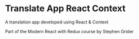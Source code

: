 # Translate App React Context

A translation app developed using React & Context

Part of the Modern React with Redux course by Stephen Grider
